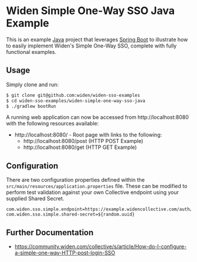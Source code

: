 # Widen Simple One-Way SSO Java Example

This is an example [Java](https://www.java.com/) project that leverages [Spring Boot](https://spring.io/projects/spring-boot) to illustrate how to easily implement Widen's Simple One-Way SSO, complete with fully functional examples.

## Usage

Simply clone and run:

```bash
$ git clone git@github.com:widen/widen-sso-examples
$ cd widen-sso-examples/widen-simple-one-way-sso-java
$ ./gradlew bootRun
```

A running web application can now be accessed from http://localhost:8080 with the following resources available:

* http://localhost:8080/ - Root page with links to the following:
    * http://localhost:8080/post (HTTP POST Example)
    * http://localhost:8080/get (HTTP GET Example)

## Configuration

There are two configuration properties defined within the `src/main/resources/application.properties` file. These can be modified to perform test validation against your own Collective endpoint using your supplied Shared Secret.

```
com.widen.sso.simple.endpoint=https://example.widencollective.com/auth/simple
com.widen.sso.simple.shared-secret=${random.uuid}
```

## Further Documentation

* https://community.widen.com/collective/s/article/How-do-I-configure-a-simple-one-way-HTTP-post-login-SSO
